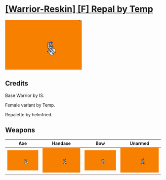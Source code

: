 # [\[Warrior-Reskin\] \[F\] Repal by Temp](./)

<img src="./3.%20Axe/Axe_000.png" alt="[Warrior-Reskin] [F] Repal by Temp standing" />

## Credits

Base Warrior by IS.

Female variant by Temp.

Repalette by helmfried.

## Weapons


|Axe |Handaxe |Bow |Unarmed |
|  :---: | :---: | :---: | :---: |
| <img alt="Axe animation" src="./3.%20Axe/Axe.gif" /> | <img alt="Handaxe animation" src="./4.%20Handaxe/Handaxe.gif" /> | <img alt="Bow animation" src="./5.%20Bow/Bow.gif" /> | <img alt="Unarmed animation" src="./8.%20Unarmed/Unarmed.gif" /> |

